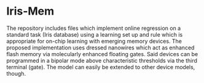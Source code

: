 # Iris-Mem
The repository includes files which implement online regression on a standard task (Iris database) using a learning set up and rule which is appropriate for on-chip learning with emerging memory devices.
The proposed implementation uses dressed nanowires which act as enhanced flash memory via molecularly enhanced floating gates. Said devices can be programmed in a bipolar mode above characteristic  thresholds via the third terminal (gate).
The model can easily be extended to other device models, though.